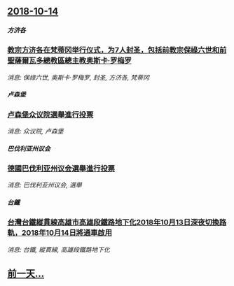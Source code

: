 ## [2018-10-14](/news/2018/10/14/index.md)

##### 方济各
### [教宗方济各在梵蒂冈举行仪式，为7人封圣，包括前教宗保祿六世和前聖薩爾瓦多總教區總主教奥斯卡·罗梅罗 ](/news/2018/10/14/教宗方济各在梵蒂冈举行仪式-为7人封圣-包括前教宗保祿六世和前聖薩爾瓦多總教區總主教奥斯卡-罗梅罗.md)
_消息: 保祿六世, 奥斯卡·罗梅罗, 封圣, 方济各, 梵蒂冈_

##### 卢森堡
### [卢森堡众议院選舉進行投票 ](/news/2018/10/14/卢森堡众议院選舉進行投票.md)
_消息: 众议院, 卢森堡_

##### 巴伐利亚州议会
### [德國巴伐利亚州议会選舉進行投票 ](/news/2018/10/14/德國巴伐利亚州议会選舉進行投票.md)
_消息: 巴伐利亚州议会, 選舉_

##### 台鐵
### [台灣台鐵縱貫線高雄市高雄段鐵路地下化2018年10月13日深夜切換路軌，2018年10月14日將通車啟用](/news/2018/10/14/台灣台鐵縱貫線高雄市高雄段鐵路地下化2018年10月13日深夜切換路軌-2018年10月14日將通車啟用.md)
_消息: 台鐵, 縱貫線, 高雄段鐵路地下化_

## [前一天...](/news/2018/10/13/index.md)

